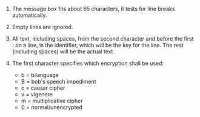 1. The message box fits about 65 characters, it tests for line breaks automatically.
2. Empty lines are ignored.

3. All text, including spaces, from the second character and before the first : on a line, is the identifier, which will be the key for the line. The rest (including spaces) will be the actual text.

4. The first character specifies which encryption shall be used:

	- b = bilanguage
	- B = bob's speech impediment
	- c = caesar cipher
	- v = vigenere
	- m = multiplicative cipher
	- 0 = normal/unencrypted
